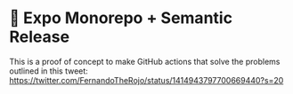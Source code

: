 # 🦁 Expo Monorepo + Semantic Release

This is a proof of concept to make GitHub actions that solve the problems outlined in this tweet: https://twitter.com/FernandoTheRojo/status/1414943797700669440?s=20
